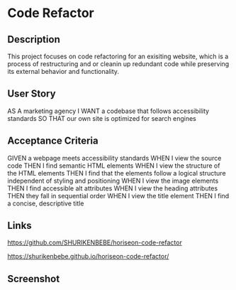 # Code Refactor

## Description 
This project focuses on code refactoring for an exisiting website, which is a process of restructuring and or cleanin up redundant code while preserving its external behavior and functionality. 

## User Story
AS A marketing agency
I WANT a codebase that follows accessibility standards SO THAT our own site is optimized for search engines

## Acceptance Criteria
GIVEN a webpage meets accessibility standards
WHEN I view the source code
THEN I find semantic HTML elements
WHEN I view the structure of the HTML elements
THEN I find that the elements follow a logical structure independent of styling and positioning
WHEN I view the image elements
THEN I find accessible alt attributes
WHEN I view the heading attributes
THEN they fall in sequential order
WHEN I view the title element
THEN I find a concise, descriptive title

## Links 
https://github.com/SHURIKENBEBE/horiseon-code-refactor

https://shurikenbebe.github.io/horiseon-code-refactor/

## Screenshot
